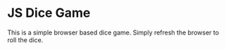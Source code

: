 # JS Dice Game

This is a simple browser based dice game. Simply refresh the browser to roll the dice.
